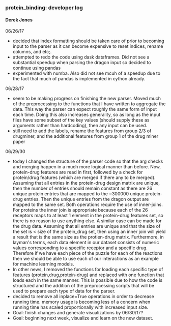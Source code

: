 ### protein_binding: developer log
#### Derek Jones
06/26/17
* decided that index formatting should be taken care of prior to becoming input to the 
parser as it can become expensive to reset indices, rename columns, and etc;.
* attempted to redo the code using dask dataframes. Did not see a substantial speedup 
when parsing the dragon input so decided to continue using pandas
* experimented with numba. Also did not see mcuh of a speedup due to the fact that
much of pandas is implemented in cython already.

06/28/17
* seem to be making progress on finishing the new parser. Moved much of the preprocessing
to the functions that I have written to aggregate the data. This way the parser 
can expect roughly the same form of input each time. Doing this also increases generality, so as long as the input files have some subset of the 
key values (should supply these as arguments rather than hardcoding), then any input can be used.
* still need to add the labels, rename the features from group 2/3 of drugminer, and the additional features from group 1 of the drug miner paper

06/29/30
* today I changed the structure of the parser code so that the arg checks and
merging happen in a much more logical manner than before. Now, protein-drug
features are read in first, followed by a check for protein/drug features (which are merged if there any 
to be merged). Assuming that all entries in the protein-drug design matrix are unique, then the number of
entries should remain constant as there are 26 unique protein entries that are mapped to the 
~300000 unique protein-drug entries. Then the unique entries from the dragon output are mapped to the same set. Both operations
require the use of inner-joins. For proteins the inner join is appropriate because each
of the 26 receptors maps to at least 1 element in the protein-drug features set, so there is no reason to use anything else. A similar
case can be made for the drug data. Assuming that all entries are unique and that the size
of the set is < size of the protein_drug set, then using an inner join will yield a result 
that is the same size as the protien-drug matrix. Furthermore, in layman's terms,
each data element in our dataset consists of numeric values corresponding to a specific receptor and a specific drug. Therefore if 
we have each piece of the puzzle for each of the reactions then we should be able to use each of our interactions as an example for machine learning models. 
* In other news, I removed the functions for loading each specific type of features (protein,drug,protein-drug) and 
replaced with one function that loads each in the same manner. This is possible due to how the code is structured and the
addition of the preprocessing scripts that will be used to prepare each type of data for the parser.
* decided to remove all inplace=True operations in order to decrease running time. memory
usage is becoming less of a concern when running time has scaled proportionally
 with increased input size.
* Goal: finish changes and generate visualizations by 06/30/17?
* Goal: beginning next week, visualize and learn on the new dataset.
